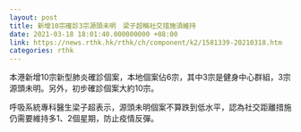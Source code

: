 ```yaml
---
layout: post
title: 新增10宗確診3宗源頭未明　梁子超稱社交措施須維持
date: 2021-03-18 18:01:40.000000000 +08:00
link: https://news.rthk.hk/rthk/ch/component/k2/1581339-20210318.htm
categories: rthk
---
```


本港新增10宗新型肺炎確診個案，本地個案佔6宗，其中3宗是健身中心群組，3宗源頭未明。另外，初步確診個案大約10宗。

呼吸系統專科醫生梁子超表示，源頭未明個案不算跌到低水平，認為社交距離措施仍需要維持多1、2個星期，防止疫情反彈。
